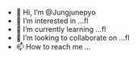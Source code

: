 - 👋 Hi, I’m @Jungjunepyo
- 👀 I’m interested in ...fl
- 🌱 I’m currently learning ...fl
- 💞️ I’m looking to collaborate on ...fl
- 📫 How to reach me ...

<!---
Jungjunepyo/Jungjunepyo is a ✨ special ✨ repository because its `README.md` (this file) appears on your GitHub profile.
You can click the Preview link to take a look at your changes.
--->
